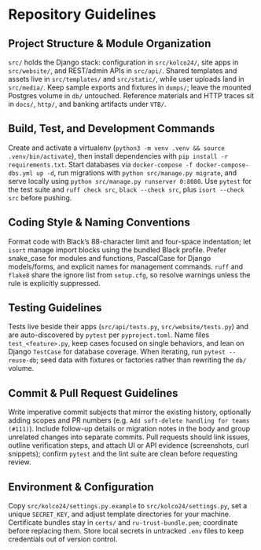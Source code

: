 # Repository Guidelines

## Project Structure & Module Organization

`src/` holds the Django stack: configuration in `src/kolco24/`, site apps in `src/website/`, and REST/admin APIs in
`src/api/`. Shared templates and assets live in `src/templates/` and `src/static/`, while user uploads land in
`src/media/`. Keep sample exports and fixtures in `dumps/`; leave the mounted Postgres volume in `db/` untouched.
Reference materials and HTTP traces sit in `docs/`, `http/`, and banking artifacts under `VTB/`.

## Build, Test, and Development Commands

Create and activate a virtualenv (`python3 -m venv .venv && source .venv/bin/activate`), then install dependencies with
`pip install -r requirements.txt`. Start databases via `docker-compose -f docker-compose-dbs.yml up -d`, run migrations
with `python src/manage.py migrate`, and serve locally using `python src/manage.py runserver 0:8080`. Use `pytest` for
the test suite and `ruff check src`, `black --check src`, plus `isort --check src` before pushing.

## Coding Style & Naming Conventions

Format code with Black’s 88-character limit and four-space indentation; let `isort` manage import blocks using the
bundled Black profile. Prefer snake_case for modules and functions, PascalCase for Django models/forms, and explicit
names for management commands. `ruff` and `flake8` share the ignore list from `setup.cfg`, so resolve warnings unless
the rule is explicitly suppressed.

## Testing Guidelines

Tests live beside their apps (`src/api/tests.py`, `src/website/tests.py`) and are auto-discovered by `pytest` per
`pyproject.toml`. Name files `test_<feature>.py`, keep cases focused on single behaviors, and lean on Django `TestCase`
for database coverage. When iterating, run `pytest --reuse-db`; seed data with fixtures or factories rather than
rewriting the `db/` volume.

## Commit & Pull Request Guidelines

Write imperative commit subjects that mirror the existing history, optionally adding scopes and PR numbers (e.g.
`Add soft-delete handling for teams (#111)`). Include follow-up details or migration notes in the body and group
unrelated changes into separate commits. Pull requests should link issues, outline verification steps, and attach UI or
API evidence (screenshots, curl snippets); confirm `pytest` and the lint suite are clean before requesting review.

## Environment & Configuration

Copy `src/kolco24/settings.py.example` to `src/kolco24/settings.py`, set a unique `SECRET_KEY`, and adjust template
directories for your machine. Certificate bundles stay in `certs/` and `ru-trust-bundle.pem`; coordinate before
replacing them. Store local secrets in untracked `.env` files to keep credentials out of version control.
